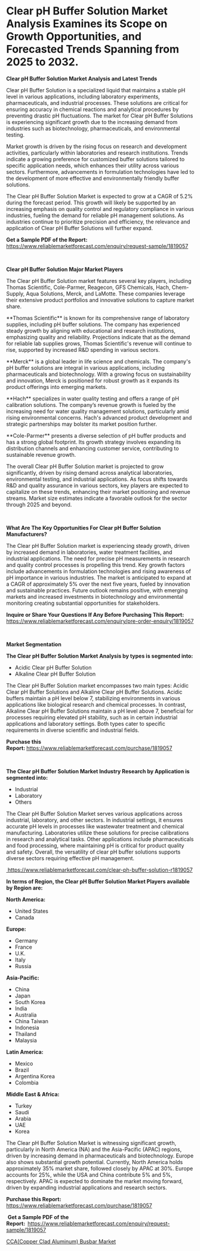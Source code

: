 <p><h1>Clear pH Buffer Solution Market Analysis Examines its Scope on Growth Opportunities, and Forecasted Trends Spanning from 2025 to 2032.</h1></p><p><strong>Clear pH Buffer Solution Market Analysis and Latest Trends</strong></p>
<p><p>Clear pH Buffer Solution is a specialized liquid that maintains a stable pH level in various applications, including laboratory experiments, pharmaceuticals, and industrial processes. These solutions are critical for ensuring accuracy in chemical reactions and analytical procedures by preventing drastic pH fluctuations. The market for Clear pH Buffer Solutions is experiencing significant growth due to the increasing demand from industries such as biotechnology, pharmaceuticals, and environmental testing.</p><p>Market growth is driven by the rising focus on research and development activities, particularly within laboratories and research institutions. Trends indicate a growing preference for customized buffer solutions tailored to specific application needs, which enhances their utility across various sectors. Furthermore, advancements in formulation technologies have led to the development of more effective and environmentally friendly buffer solutions.</p><p>The Clear pH Buffer Solution Market is expected to grow at a CAGR of 5.2% during the forecast period. This growth will likely be supported by an increasing emphasis on quality control and regulatory compliance in various industries, fueling the demand for reliable pH management solutions. As industries continue to prioritize precision and efficiency, the relevance and application of Clear pH Buffer Solutions will further expand.</p></p>
<p><strong>Get a Sample PDF of the Report:&nbsp;</strong> <a href="https://www.reliablemarketforecast.com/enquiry/request-sample/1819057?utm_campaign=1169&utm_medium=2&utm_source=Github&utm_content=ia&utm_term=02022025&utm_id=clear-ph-buffer-solution">https://www.reliablemarketforecast.com/enquiry/request-sample/1819057</a></p>
<p>&nbsp;</p>
<p><strong>Clear pH Buffer Solution Major Market Players</strong></p>
<p><p>The Clear pH Buffer Solution market features several key players, including Thomas Scientific, Cole-Parmer, Reagecon, GFS Chemicals, Hach, Chem-Supply, Aqua Solutions, Merck, and LaMotte. These companies leverage their extensive product portfolios and innovative solutions to capture market share.</p><p>**Thomas Scientific** is known for its comprehensive range of laboratory supplies, including pH buffer solutions. The company has experienced steady growth by aligning with educational and research institutions, emphasizing quality and reliability. Projections indicate that as the demand for reliable lab supplies grows, Thomas Scientific's revenue will continue to rise, supported by increased R&D spending in various sectors.</p><p>**Merck** is a global leader in life science and chemicals. The company's pH buffer solutions are integral in various applications, including pharmaceuticals and biotechnology. With a growing focus on sustainability and innovation, Merck is positioned for robust growth as it expands its product offerings into emerging markets.</p><p>**Hach** specializes in water quality testing and offers a range of pH calibration solutions. The company’s revenue growth is fueled by the increasing need for water quality management solutions, particularly amid rising environmental concerns. Hach's advanced product development and strategic partnerships may bolster its market position further.</p><p>**Cole-Parmer** presents a diverse selection of pH buffer products and has a strong global footprint. Its growth strategy involves expanding its distribution channels and enhancing customer service, contributing to sustainable revenue growth.</p><p>The overall Clear pH Buffer Solution market is projected to grow significantly, driven by rising demand across analytical laboratories, environmental testing, and industrial applications. As focus shifts towards R&D and quality assurance in various sectors, key players are expected to capitalize on these trends, enhancing their market positioning and revenue streams. Market size estimates indicate a favorable outlook for the sector through 2025 and beyond.</p></p>
<p>&nbsp;</p>
<p><strong>What Are The Key Opportunities For Clear pH Buffer Solution Manufacturers?</strong></p>
<p><p>The Clear pH Buffer Solution market is experiencing steady growth, driven by increased demand in laboratories, water treatment facilities, and industrial applications. The need for precise pH measurements in research and quality control processes is propelling this trend. Key growth factors include advancements in formulation technologies and rising awareness of pH importance in various industries. The market is anticipated to expand at a CAGR of approximately 5% over the next five years, fueled by innovation and sustainable practices. Future outlook remains positive, with emerging markets and increased investments in biotechnology and environmental monitoring creating substantial opportunities for stakeholders.</p></p>
<p><strong>Inquire or Share Your Questions If Any Before Purchasing This Report:</strong> <a href="https://www.reliablemarketforecast.com/enquiry/pre-order-enquiry/1819057?utm_campaign=1169&utm_medium=2&utm_source=Github&utm_content=ia&utm_term=02022025&utm_id=clear-ph-buffer-solution">https://www.reliablemarketforecast.com/enquiry/pre-order-enquiry/1819057</a></p>
<p>&nbsp;</p>
<p><strong>Market Segmentation</strong></p>
<p><strong>The Clear pH Buffer Solution Market Analysis by types is segmented into:</strong></p>
<p><ul><li>Acidic Clear pH Buffer Solution</li><li>Alkaline Clear pH Buffer Solution</li></ul></p>
<p><p>The Clear pH Buffer Solution market encompasses two main types: Acidic Clear pH Buffer Solutions and Alkaline Clear pH Buffer Solutions. Acidic buffers maintain a pH level below 7, stabilizing environments in various applications like biological research and chemical processes. In contrast, Alkaline Clear pH Buffer Solutions maintain a pH level above 7, beneficial for processes requiring elevated pH stability, such as in certain industrial applications and laboratory settings. Both types cater to specific requirements in diverse scientific and industrial fields.</p></p>
<p><strong>Purchase this Report:&nbsp;</strong><a href="https://www.reliablemarketforecast.com/purchase/1819057?utm_campaign=1169&utm_medium=2&utm_source=Github&utm_content=ia&utm_term=02022025&utm_id=clear-ph-buffer-solution">https://www.reliablemarketforecast.com/purchase/1819057</a></p>
<p>&nbsp;</p>
<p><strong>The Clear pH Buffer Solution Market Industry Research by Application is segmented into:</strong></p>
<p><ul><li>Industrial</li><li>Laboratory</li><li>Others</li></ul></p>
<p><p>The Clear pH Buffer Solution Market serves various applications across industrial, laboratory, and other sectors. In industrial settings, it ensures accurate pH levels in processes like wastewater treatment and chemical manufacturing. Laboratories utilize these solutions for precise calibrations in research and analytical tasks. Other applications include pharmaceuticals and food processing, where maintaining pH is critical for product quality and safety. Overall, the versatility of clear pH buffer solutions supports diverse sectors requiring effective pH management.</p></p>
<p><a href="https://www.reliablemarketforecast.com/clear-ph-buffer-solution-r1819057?utm_campaign=1169&utm_medium=2&utm_source=Github&utm_content=ia&utm_term=02022025&utm_id=clear-ph-buffer-solution">&nbsp;https://www.reliablemarketforecast.com/clear-ph-buffer-solution-r1819057</a></p>
<p><strong>In terms of Region, the Clear pH Buffer Solution Market Players available by Region are:</strong></p>
<p>
    <p> <strong> North America: </strong>
        <ul>
            <li>United States</li>
            <li>Canada</li>
        </ul>
        </p> 
    <p> <strong> Europe: </strong>
        <ul>
            <li>Germany</li>
            <li>France</li>
            <li>U.K.</li>
            <li>Italy</li>
            <li>Russia</li>
        </ul>
        </p> 
    <p> <strong> Asia-Pacific: </strong>
        <ul>
            <li>China</li>
            <li>Japan</li>
            <li>South Korea</li>
            <li>India</li>
            <li>Australia</li>
            <li>China Taiwan</li>
            <li>Indonesia</li>
            <li>Thailand</li>
            <li>Malaysia</li>
        </ul>
        </p> 
    <p> <strong> Latin America: </strong>
        <ul>
            <li>Mexico</li>
            <li>Brazil</li>
            <li>Argentina Korea</li>
            <li>Colombia</li>
        </ul>
        </p> 
    <p> <strong> Middle East & Africa: </strong>
        <ul>
            <li>Turkey</li>
            <li>Saudi</li>
            <li>Arabia</li>
            <li>UAE</li>
            <li>Korea</li>
        </ul>
    </p>
    </p>
<p><p>The Clear pH Buffer Solution Market is witnessing significant growth, particularly in North America (NA) and the Asia-Pacific (APAC) regions, driven by increasing demand in pharmaceuticals and biotechnology. Europe also shows substantial growth potential. Currently, North America holds approximately 35% market share, followed closely by APAC at 30%. Europe accounts for 25%, while the USA and China contribute 5% and 5%, respectively. APAC is expected to dominate the market moving forward, driven by expanding industrial applications and research sectors.</p></p>
<p><strong>Purchase this Report: </strong><a href="https://www.reliablemarketforecast.com/purchase/1819057?utm_campaign=1169&utm_medium=2&utm_source=Github&utm_content=ia&utm_term=02022025&utm_id=clear-ph-buffer-solution">https://www.reliablemarketforecast.com/purchase/1819057</a></p>
<p>&nbsp;<strong>Get a Sample PDF of the Report:&nbsp;&nbsp;</strong><a href="https://www.reliablemarketforecast.com/enquiry/request-sample/1819057?utm_campaign=1169&utm_medium=2&utm_source=Github&utm_content=ia&utm_term=02022025&utm_id=clear-ph-buffer-solution">https://www.reliablemarketforecast.com/enquiry/request-sample/1819057</a></p>
<p><strong></strong></p>
<p><p><a href="https://github.com/pizolina/Market-Research-Report-List-6/blob/main/ccacopper-clad-aluminum-busbar-market.md?utm_campaign=1169&utm_medium=2&utm_source=Github&utm_content=ia&utm_term=02022025&utm_id=clear-ph-buffer-solution">CCA(Copper Clad Aluminum) Busbar Market</a></p></p>